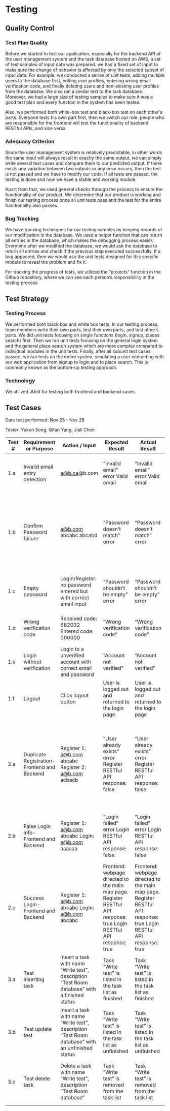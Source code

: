 # Testing

## Quality Control

### Test Plan Quality

Before we started to test our application, especially for the backend API of the user management system and the task database hosted on AWS, a set of test samples of input data was prepared. we had a fixed set of input to make sure the change of behavior is affected by only the selected subset of input data. For example, we conducted a series of unit tests, adding multiple users to the database first, editing user profiles, entering wrong email verification code, and finally deleting users and non-existing user profiles from the database. We also ran a similar test to the task database. Moreover, we had a large size of testing samples to make sure it was a good test plan and every function in the system has been tested.

Also, we performed both white-box test and black-box test on each other's parts. Everyone tests his own part first, then we switch our role: people who are responsible for the frontend will test the functionality of backend RESTful APIs, and vice versa.

### Adequacy Criterion

Since the user management system is relatively predictable, in other words the same input will always result in exactly the same output, we can simply write several test cases and compare them to our predicted output. If there exists any variation between two outputs or any error occurs, then the test is not passed and we have to modify our code. If all tests are passed, the testing is done and now we have a stable and working module. 

Apart from that, we used general checks through the process to ensure the functionality of our product. We determine that our product is working and finish our testing process once all unit tests pass and the test for the entire functionality also passes. 

### Bug Tracking

We have tracking techniques for our testing samples by keeping records of our modification in the database. We used a helper function that can return all entries in the database, which makes the debugging process easier. Everytime after we modified the database, we would ask the database to return all entries and check if the previous step executed successfully. If a bug appeared, then we would use the unit tests designed for this specific module to reveal the problem and fix it. 

For tracking the progress of tests, we utilized the “projects” function in the Github repository, where we can see each person’s responsibility in the testing process.

## Test Strategy

### Testing Process

We performed both black box and white box tests. In our testing process, team members write their own parts, test their own parts, and test other’s parts. We did unit tests focusing on single functions (login, signup, places search) first. Then we ran unit tests focusing on the general login system and the general place search system which are more complex compared to individual modules in the unit tests. Finally, after all subunit test cases passed, we ran tests on the entire system, simulating a user interacting with our web application from signup to login and to place search. This is commonly known as the bottom-up testing approach.

### Technology

We utilized JUnit for testing both frontend and backend cases. 

## Test Cases

Date test performed: Nov 25 - Nov 26

Tester: Yukun Song, Qifan Yang, Jiali Chen

| Test # | Requirement or Purpose                      | Action / Input                                                                                   | Expected Result                                                                                                        | Actual Result                                                                                                          | P/F | Notes                                                                                                                                      |
|--------|---------------------------------------------|--------------------------------------------------------------------------------------------------|------------------------------------------------------------------------------------------------------------------------|------------------------------------------------------------------------------------------------------------------------|-----|--------------------------------------------------------------------------------------------------------------------------------------------|
| 1.a    | Invalid email entry detection               | a@b.ca@b.com                                                                                     | “Invalid email” error Valid email                                                                                      | “Invalid email” error Valid email                                                                                      | P P | Email shouldn’t end with a dot plus only one letter.                                                                                       |
| 1.b    | Confirm Password failure                    | a@b.com abcabc abcabd                                                                            | “Password doesn’t match” error                                                                                         | “Password doesn’t match” error                                                                                         | P   | This test case ensures that the password user entered for registration is the password they desired.                                       |
| 1.c    | Empty password                              | LogIn/Register: no password entered but with correct email input                                 | “Password shouldn’t be empty” error                                                                                    | “Password shouldn’t be empty” error                                                                                    | P   | Passwords shouldn’t be empty during logging in or registering.                                                                             |
| 1.d    | Wrong verification code                     | Received code: 682032 Entered code: 000000                                                       | “Wrong verification code”                                                                                              | “Wrong verification code”                                                                                              | P   | Users need to verify their email before using the app.                                                                                     |
| 1.e    | Login without verification                  | Login to a unverified account with correct email and password                                    | “Account not verified”                                                                                                 | “Account not verified”                                                                                                 | P   | Users need to verify their email before using the app.                                                                                     |
| 1.f    | Logout                                      | Click logout button                                                                              | User is logged out and returned to the login page                                                                      | User is logged out and returned to the login page                                                                      | P   | User can log out                                                                                                                           |
| 2.a    | Duplicate Registration-Frontend and Backend | Register 1: a@b.com abcabc Register 2:  a@b.com acbacb                                           | “User already exists” error Register RESTful API response: false                                                       | “User already exists” error Register RESTful API response: false                                                       | P   | This test case ensures that the same user won’t register his or her account multiple times. It also prevents fake registration by hackers. |
| 2.b    | False Login info-Frontend and Backend       | Register 1: a@b.com abcabc Login: a@b.com aaaaaa                                                 | “Login failed” error Login RESTful API response: false                                                                 | “Login failed” error Login RESTful API response: false                                                                 | P   | This test case ensures that our login system blocks incorrect passwords.                                                                   |
| 2.c    | Success Login-Frontend and Backend          | Register 1: a@b.com abcabc Login: a@b.com abcabc                                                 | Frontend: webpage directed to the main map page. Register RESTful API response: true Login  RESTful API response: true | Frontend: webpage directed to the main map page. Register RESTful API response: true Login  RESTful API response: true | P   | This test serves as a module for the login function.                                                                                       |
| 3.a    | Test inserting task                         | Insert a task with name “Write test”, description “Test Room database” with a finished status    | Task “Write test” is listed in the task list as finished                                                               | Task “Write test” is listed in the task list as finished                                                               | P   | This test ensures that users can successfully create tasks.                                                                                |
| 3.b    | Test update test                            | Insert a task with name “Write test”, description “Test Room database” with an unfinished status | Task “Write test” is listed in the task list as unfinished                                                             | Task “Write test” is listed in the task list as unfinished                                                             | P   | This test ensures that users can successfully modify task information.                                                                     |
| 3.c    | Test delete task                            | Delete a task with name “Write test”, description “Test Room database”                           | Task “Write test” is removed from the task list                                                                        | Task “Write test” is removed from the task list                                                                        | P   | This test ensures that users can successfully delete tasks from the task list.                                                             |
